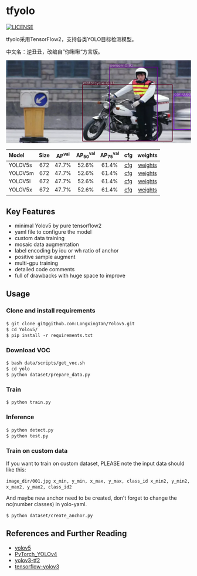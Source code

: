 # tfyolo
[![LICENSE](https://img.shields.io/badge/license-Anti%20996-blue.svg)](https://github.com/996icu/996.ICU/blob/master/LICENSE) <br>

tfyolo采用TensorFlow2，支持各类YOLO目标检测模型。<br>

中文名：逆丑丑，改编自”你瞅瞅“方言版。

![demo](examples/data/sample/demo1.png)


| Model | Size | AP<sup>val</sup> | AP<sub>50</sub><sup>val</sup> | AP<sub>75</sub><sup>val</sup> |  cfg | weights |
| :-- | :-: | :-: | :-: | :-: | :-: | :-: |
| YOLOV5s | 672 | 47.7% |52.6% | 61.4% | [cfg](https://github.com/WongKinYiu/PyTorch_YOLOv4/blob/master/cfg/yolov4.cfg) | [weights](https://drive.google.com/file/d/137U-oLekAu-J-fe0E_seTblVxnU3tlNC/view?usp=sharing) |
| YOLOV5m | 672 | 47.7% |52.6% | 61.4% | [cfg](https://github.com/WongKinYiu/PyTorch_YOLOv4/blob/master/cfg/yolov4.cfg) | [weights](https://drive.google.com/file/d/137U-oLekAu-J-fe0E_seTblVxnU3tlNC/view?usp=sharing) |
| YOLOV5l | 672 | 47.7% |52.6% | 61.4% | [cfg](https://github.com/WongKinYiu/PyTorch_YOLOv4/blob/master/cfg/yolov4.cfg) | [weights](https://drive.google.com/file/d/137U-oLekAu-J-fe0E_seTblVxnU3tlNC/view?usp=sharing) |
| YOLOV5x | 672 | 47.7% |52.6% | 61.4% | [cfg](https://github.com/WongKinYiu/PyTorch_YOLOv4/blob/master/cfg/yolov4.cfg) | [weights](https://drive.google.com/file/d/137U-oLekAu-J-fe0E_seTblVxnU3tlNC/view?usp=sharing) |
|  |  |  |  |  |  |  |


## Key Features
- minimal Yolov5 by pure tensorflow2
- yaml file to configure the model
- custom data training
- mosaic data augmentation
- label encoding by iou or wh ratio of anchor
- positive sample augment
- multi-gpu training
- detailed code comments
- full of drawbacks with huge space to improve

## Usage
### Clone and install requirements
```
$ git clone git@github.com:LongxingTan/Yolov5.git
$ cd Yolov5/
$ pip install -r requirements.txt
```
<!-- ### Download pretrained weights
```
$ cd weights/
$ bash download_weights.sh
``` -->
### Download VOC
```
$ bash data/scripts/get_voc.sh
$ cd yolo
$ python dataset/prepare_data.py
```

<!-- ### Download COCO
```
$ cd data/
$ bash get_coco_dataset.sh
``` -->
### Train
```
$ python train.py
```


### Inference
```
$ python detect.py
$ python test.py
```

### Train on custom data
If you want to train on custom dataset, PLEASE note the input data should like this:
```
image_dir/001.jpg x_min, y_min, x_max, y_max, class_id x_min2, y_min2, x_max2, y_max2, class_id2
```
And maybe new anchor need to be created, don't forget to change the nc(number classes) in yolo-yaml.
```
$ python dataset/create_anchor.py
```
## References and Further Reading
- [yolov5](https://github.com/ultralytics/yolov5)
- [PyTorch_YOLOv4](https://github.com/WongKinYiu/PyTorch_YOLOv4)
- [yolov3-tf2](https://github.com/zzh8829/yolov3-tf2)
- [tensorflow-yolov3](https://github.com/YunYang1994/tensorflow-yolov3)
